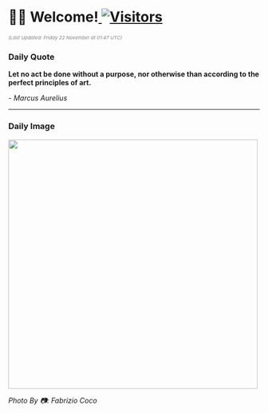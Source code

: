 <h1>👋🏽 Welcome!<a href="https://github.com/OmitNomis/"> <img src="https://visitor-badge.laobi.icu/badge?page_id=OmitNomis" alt="Visitors"></a></h1>

<i><p style="font-size: 0.6rem; color:gray">(Last Updated: Friday 22 November at 01:47 UTC)</p></i>

<h3> Daily Quote </h3>
<b><p>Let no act be done without a purpose, nor otherwise than according to the perfect principles of art.</p></b>
<i><caption style="font-size: 0.8rem; color:gray;">- Marcus Aurelius</caption></i>


<hr>

<h3>Daily Image</h3>
<a href="https://images.unsplash.com/photo-1731100073210-e81bb60f6e63?crop=entropy&cs=srgb&fm=jpg&ixid=M3w2MjM3MzF8MHwxfHJhbmRvbXx8fHx8fHx8fDE3MzIyNDAwNzR8&ixlib=rb-4.0.3&q=85" target="_blank"><img style="height:500px;" src=https://images.unsplash.com/photo-1731100073210-e81bb60f6e63?crop=entropy&cs=srgb&fm=jpg&ixid=M3w2MjM3MzF8MHwxfHJhbmRvbXx8fHx8fHx8fDE3MzIyNDAwNzR8&ixlib=rb-4.0.3&q=85"/></a>

<i><caption style="font-size: 0.8rem; color:gray;"> Photo By 📷: Fabrizio Coco</caption></i>
